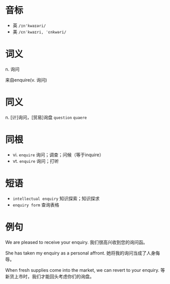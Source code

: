 # 音标

- 英 `/ɪn'kwaɪəri/`
- 美 `/ɛnˈkwaɪri, ˈɛnkwəri/`

# 词义

n. 询问




来自enquire(v. 询问)

# 同义

n. [计]询问，[贸易]询盘
`question` `quaere`

# 同根

- vi. `enquire` 询问；调查；问候（等于inquire）
- vt. `enquire` 询问；打听

# 短语

- `intellectual enquiry` 知识探索；知识探求
- `enquiry form` 查询表格

# 例句

We are pleased to receive your enquiry.
我们很高兴收到您的询问函。

She has taken my enquiry as a personal affront.
她将我的询问当成了人身侮辱。

When fresh supplies come into the market, we can revert to your enquiry.
等新货上市时，我们才能回头考虑你们的询盘。


